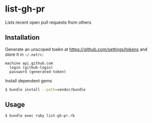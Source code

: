 # list-gh-pr
Lists recent open pull requests from others

## Installation
Generate an unscoped toekn at https://github.com/settings/tokens and store it in `~/.netrc`:

```
machine api.github.com
  login (github-login)
  password (generated-token)
```

Install dependent gems

```sh
$ bundle install --path=vendor/bundle
```

## Usage
```sh
$ bundle exec ruby list-gh-pr.rb
```

